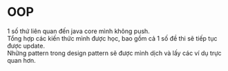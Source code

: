 # OOP
1 số thứ liên quan đến java core mình không push.  
Tổng hợp các kiến thức mình được học, bao gồm cả 1 số đề thi sẽ tiếp tục được update.  
Những pattern trong design pattern sẽ được mình dịch và lấy các ví dụ trực quan hơn.  


